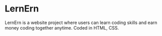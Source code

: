 # LernErn
LernErn is a website project where users can learn coding skills and earn money coding together anytime. Coded in HTML, CSS.

